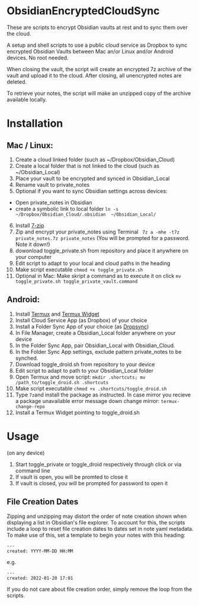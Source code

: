 # ObsidianEncryptedCloudSync
These are scripts to encrypt Obsidian vaults at rest and to sync them over the cloud.

A setup and shell scripts to use a public cloud service as Dropbox to sync encrypted Obsidian Vaults between Mac an/or Linux and/or Android devices. No root needed.

When closing the vault, the script will create an encrypted 7z archive of the vault and upload it to the cloud. After closing, all unencrypted notes are deleted. 

To retrieve your notes, the script will make an unzipped copy of the archive available locally. 

# Installation

## Mac / Linux:
1. Create a cloud linked folder (such as ~/Dropbox/Obsidian_Cloud)
2. Create a local folder that is not linked to the cloud (such as ~/Obsidian_Local)
3. Place your vault to be encrypted and synced in Obsidian_Local
4. Rename vault to private_notes
5. Optional if you want to sync Obsidian settings across devices: 
- Open private_notes in Obsidian 
- create a symbolic link to local folder ```ln -s ~/Dropbox/Obsidian_Cloud/.obsidian  ~/Obsidian_Local/ ```
6. Install [7-zip](https://www.7-zip.org/download.html) 
7. Zip and encrypt your private_notes using Terminal ``` 7z a -mhe -t7z private_notes.7z private_notes```
(You will be prompted for a password. Note it down!)	
8. dowonload  toggle_private.sh from repository and place it anywhere on your  computer
9. Edit script to adapt to your local and cloud paths in the heading
10. Make script executable  ```chmod +x toggle_private.sh ```
11. Optional in Mac: Make skript a command as to execute it on click ```mv toggle_private.sh toggle_private_vault.command```


## Android:
1. Install [Termux](https://github.com/termux/termux-app) and [Termux Widget](https://github.com/termux/termux-widget) 
2. Install Cloud Service App (as Dropbox) of your choice
3. Install a Folder Sync App of your choice (as [Dropsync](https://play.google.com/store/apps/details?id=com.ttxapps.dropsync&hl=de&gl=US))
3. In File Manager, create a Obsidian_Local folder anywhere on your device
4. In the Folder Sync App, pair Obsidian_Local with Obsidian_Cloud.
5. In the Folder Sync App settings, exclude pattern private_notes to be synched. 
6. Download toggle_droid.sh from repository to your device
7. Edit script to adapt to path to your Obsidian_Local folder 
8. Open Termux and move script:  ```mkdir .shortcuts; mv /path_to/toggle_droid.sh .shortcuts```
9. Make script executable  ```chmod +x .shortcuts/toggle_droid.sh ```
10. Type ```7z```and install the package as instructed. In case mirror you recieve a package unavailable error message down change mirror:  ```termux-change-repo```
11. Install a Termux Widget pointing to toggle_droid.sh

# Usage
(on any device) 
1. Start toggle_private or toggle_droid respectively through click or via command line
2. If vault is open, you will be promted to close it
3. If vault is closed, you will be prompted for password to open it

## File Creation Dates

Zipping and unzipping may distort the order of note creation shown when displaying a list in Obsidian's file explorer. To account for this, the scripts include a loop to reset file creation dates to dates set in note yaml metadata. To make use of this, set a template to begin your notes with this heading: 
```
---
created: YYYY-MM-DD HH:MM
```
e.g.
```
---
created: 2022-01-20 17:01
```

If you do not care about file creation order, simply remove the loop from the scripts.
